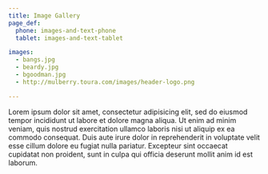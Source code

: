 ```yaml
---
title: Image Gallery
page_def:
  phone: images-and-text-phone
  tablet: images-and-text-tablet

images:
  - bangs.jpg
  - beardy.jpg
  - bgoodman.jpg
  - http://mulberry.toura.com/images/header-logo.png

---
```

Lorem ipsum dolor sit amet, consectetur adipisicing elit, sed do eiusmod tempor incididunt ut labore et dolore magna aliqua. Ut enim ad minim veniam, quis nostrud exercitation ullamco laboris nisi ut aliquip ex ea commodo consequat. Duis aute irure dolor in reprehenderit in voluptate velit esse cillum dolore eu fugiat nulla pariatur. Excepteur sint occaecat cupidatat non proident, sunt in culpa qui officia deserunt mollit anim id est laborum.
